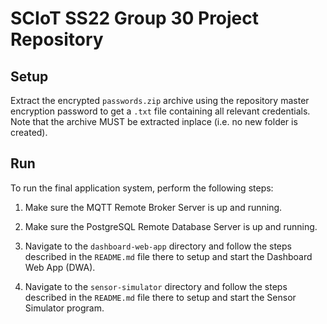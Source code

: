 # SCIoT SS22 Group 30 Project Repository

## Setup

Extract the encrypted `passwords.zip` archive using the repository master encryption password to get a `.txt` file containing
all relevant credentials. Note that the archive MUST be extracted inplace (i.e. no new folder is created).

## Run

To run the final application system, perform the following steps:

1. Make sure the MQTT Remote Broker Server is up and running.

2. Make sure the PostgreSQL Remote Database Server is up and running.

3. Navigate to the `dashboard-web-app` directory and follow the steps described
in the `README.md` file there to setup and start the Dashboard Web App (DWA).

4. Navigate to the `sensor-simulator` directory and follow the steps described
in the `README.md` file there to setup and start the Sensor Simulator program.
